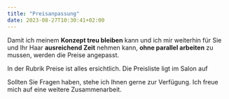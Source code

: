 ```yaml
---
title: "Preisanpassung"
date: 2023-08-27T10:30:41+02:00
---
```


Damit ich meinem **Konzept treu bleiben** kann und ich mir weiterhin für Sie und Ihr Haar **ausreichend Zeit** nehmen kann, **ohne parallel arbeiten** zu mussen, werden die Preise angepasst. 

In der Rubrik Preise ist alles ersichtlich.
Die Preisliste ligt im Salon auf


Sollten Sie Fragen haben, stehe ich Ihnen gerne zur Verfügung.
Ich freue mich auf eine weitere Zusammenarbeit.

